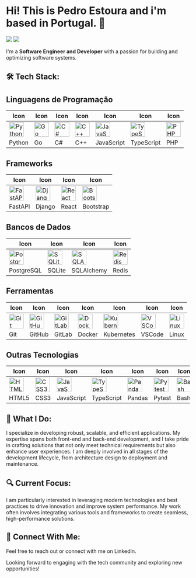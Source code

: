 # Hi! This is Pedro Estoura and i'm based in Portugal. 👋 

<p align="left">
<a href="https://www.linkedin.com/in/pedroestoura"><img src="https://img.shields.io/badge/-Pedro%20Estoura-0077B5?style=flat&logo=Linkedin&logoColor=white"/></a>
<a href="mailto:pedro.estoura@gmail.com"><img src="https://img.shields.io/badge/-pedro.estoura@gmail.com-D14836?style=flat&logo=Gmail&logoColor=white"/></a>
</p>

I'm a **Software Engineer and Developer** with a passion for building and optimizing software systems.

## 🛠 Tech Stack:
<!-- Linguagens de Programação -->
## Linguagens de Programação
| Icon | Icon | Icon | Icon | Icon | Icon | Icon |
| ---- | ---- | ---- | ---- | ---- | ---- | ---- |
| <a href="https://www.python.org/"><img src="https://cdn.jsdelivr.net/gh/devicons/devicon/icons/python/python-original.svg" height="40" alt="Python logo" /></a> | <a href="https://golang.org/"><img src="https://cdn.jsdelivr.net/gh/devicons/devicon/icons/go/go-original.svg" height="40" alt="Go logo" /></a> | <a href="https://en.wikipedia.org/wiki/C_Sharp_(programming_language)"><img src="https://cdn.jsdelivr.net/gh/devicons/devicon/icons/csharp/csharp-original.svg" height="40" alt="C# logo" /></a> | <a href="https://www.cplusplus.com/"><img src="https://cdn.jsdelivr.net/gh/devicons/devicon/icons/cplusplus/cplusplus-original.svg" height="40" alt="C++ logo" /></a> | <a href="https://www.javascript.com/"><img src="https://cdn.jsdelivr.net/gh/devicons/devicon/icons/javascript/javascript-original.svg" height="40" alt="JavaScript logo" /></a> | <a href="https://www.typescriptlang.org/"><img src="https://cdn.jsdelivr.net/gh/devicons/devicon/icons/typescript/typescript-original.svg" height="40" alt="TypeScript logo" /></a> | <a href="https://www.php.net/"><img src="https://cdn.jsdelivr.net/gh/devicons/devicon/icons/php/php-original.svg" height="40" alt="PHP logo" /></a> |
| Python | Go | C# | C++ | JavaScript | TypeScript | PHP |

<!-- Frameworks -->
## Frameworks
| Icon | Icon | Icon | Icon |
| ---- | ---- | ---- | ---- |
| <a href="https://fastapi.tiangolo.com/"><img src="https://cdn.jsdelivr.net/gh/devicons/devicon/icons/fastapi/fastapi-original.svg" height="40" alt="FastAPI logo" /></a> | <a href="https://www.djangoproject.com/"><img src="https://cdn.jsdelivr.net/gh/devicons/devicon/icons/django/django-plain.svg" height="40" alt="Django logo" /></a> | <a href="https://reactjs.org/"><img src="https://cdn.jsdelivr.net/gh/devicons/devicon/icons/react/react-original.svg" height="40" alt="React logo" /></a> | <a href="https://getbootstrap.com/"><img src="https://cdn.jsdelivr.net/gh/devicons/devicon/icons/bootstrap/bootstrap-original.svg" height="40" alt="Bootstrap logo" /></a> |
| FastAPI | Django | React | Bootstrap |

<!-- Bancos de Dados -->
## Bancos de Dados
| Icon | Icon | Icon | Icon |
| ---- | ---- | ---- | ---- |
| <a href="https://www.postgresql.org/"><img src="https://cdn.jsdelivr.net/gh/devicons/devicon/icons/postgresql/postgresql-original.svg" height="40" alt="PostgreSQL logo" /></a> | <a href="https://www.sqlite.org/"><img src="https://cdn.jsdelivr.net/gh/devicons/devicon/icons/sqlite/sqlite-original-wordmark.svg" height="40" alt="SQLite logo" /></a> | <a href="https://www.sqlalchemy.org/"><img src="https://cdn.jsdelivr.net/gh/devicons/devicon/icons/sqlalchemy/sqlalchemy-original.svg" height="40" alt="SQLAlchemy logo" /></a> | <a href="https://redis.io/"><img src="https://cdn.jsdelivr.net/gh/devicons/devicon/icons/redis/redis-original-wordmark.svg" height="40" alt="Redis logo" /></a> |
| PostgreSQL | SQLite | SQLAlchemy | Redis |

<!-- Ferramentas -->
## Ferramentas
| Icon | Icon | Icon | Icon | Icon | Icon | Icon |
| ---- | ---- | ---- | ---- | ---- | ---- | ---- |
| <a href="https://git-scm.com/"><img src="https://cdn.jsdelivr.net/gh/devicons/devicon/icons/git/git-original.svg" height="40" alt="Git logo" /></a> | <a href="https://github.com/"><img src="https://cdn.jsdelivr.net/gh/devicons/devicon/icons/github/github-original.svg" height="40" alt="GitHub logo" /></a> | <a href="https://about.gitlab.com/"><img src="https://cdn.jsdelivr.net/gh/devicons/devicon/icons/gitlab/gitlab-original.svg" height="40" alt="GitLab logo" /></a> | <a href="https://www.docker.com/"><img src="https://cdn.jsdelivr.net/gh/devicons/devicon/icons/docker/docker-original.svg" height="40" alt="Docker logo" /></a> | <a href="https://kubernetes.io/"><img src="https://cdn.jsdelivr.net/gh/devicons/devicon/icons/kubernetes/kubernetes-plain.svg" height="40" alt="Kubernetes logo" /></a> | <a href="https://code.visualstudio.com/"><img src="https://cdn.jsdelivr.net/gh/devicons/devicon/icons/vscode/vscode-original.svg" height="40" alt="VSCode logo" /></a> | <a href="https://www.linux.org/"><img src="https://cdn.jsdelivr.net/gh/devicons/devicon/icons/linux/linux-original.svg" height="40" alt="Linux logo" /></a> |
| Git | GitHub | GitLab | Docker | Kubernetes | VSCode | Linux |

<!-- Outras Tecnologias -->
## Outras Tecnologias
| Icon | Icon | Icon | Icon | Icon | Icon | Icon | Icon |
| ---- | ---- | ---- | ---- | ---- | ---- | ---- | ---- |
| <a href="https://www.html.com/html5/"><img src="https://cdn.jsdelivr.net/gh/devicons/devicon/icons/html5/html5-original.svg" height="40" alt="HTML5 logo" /></a> | <a href="https://www.w3.org/Style/CSS/"><img src="https://cdn.jsdelivr.net/gh/devicons/devicon/icons/css3/css3-original.svg" height="40" alt="CSS3 logo" /></a> | <a href="https://www.javascript.com/"><img src="https://cdn.jsdelivr.net/gh/devicons/devicon/icons/javascript/javascript-original.svg" height="40" alt="JavaScript logo" /></a> | <a href="https://www.typescriptlang.org/"><img src="https://cdn.jsdelivr.net/gh/devicons/devicon/icons/typescript/typescript-original.svg" height="40" alt="TypeScript logo" /></a> | <a href="https://pandas.pydata.org/"><img src="https://cdn.jsdelivr.net/gh/devicons/devicon/icons/pandas/pandas-original.svg" height="40" alt="Pandas logo" /></a> | <a href="https://docs.pytest.org/en/latest/"><img src="https://cdn.jsdelivr.net/gh/devicons/devicon/icons/pytest/pytest-original-wordmark.svg" height="40" alt="Pytest logo" /></a> | <a href="https://www.gnu.org/software/bash/"><img src="https://cdn.jsdelivr.net/gh/devicons/devicon/icons/bash/bash-original.svg" height="40" alt="Bash logo" /></a> | <a href="https://www.qt.io/"><img src="https://cdn.jsdelivr.net/gh/devicons/devicon/icons/qt/qt-original.svg" height="40" alt="Qt logo" /></a> |
| HTML5 | CSS3 | JavaScript | TypeScript | Pandas | Pytest | Bash | Qt |

## 🌟 What I Do: 
I specialize in developing robust, scalable, and efficient applications. My expertise spans both front-end and back-end development, and I take pride in crafting solutions that not only meet technical requirements but also enhance user experiences. I am deeply involved in all stages of the development lifecycle, from architecture design to deployment and maintenance.

## 🔍 Current Focus: 
I am particularly interested in leveraging modern technologies and best practices to drive innovation and improve system performance. My work often involves integrating various tools and frameworks to create seamless, high-performance solutions.

## 🔗 Connect With Me: 
Feel free to reach out or connect with me on LinkedIn.

Looking forward to engaging with the tech community and exploring new opportunities!
</p>
